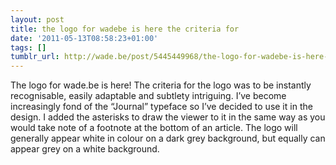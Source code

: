 ```yaml
---
layout: post
title: the logo for wadebe is here the criteria for
date: '2011-05-13T08:58:23+01:00'
tags: []
tumblr_url: http://wade.be/post/5445449968/the-logo-for-wadebe-is-here-the-criteria-for
---
```

The logo for wade.be is here!
The criteria for the logo was to be instantly recognisable, easily adaptable and subtlety intriguing.
I’ve become increasingly fond of the “Journal” typeface so I’ve decided to use it in the design.
I added the asterisks to draw the viewer to it in the same way as you would take note of a footnote at the bottom of an article.
The logo will generally appear white in colour on a dark grey background, but equally can appear grey on a white background.
